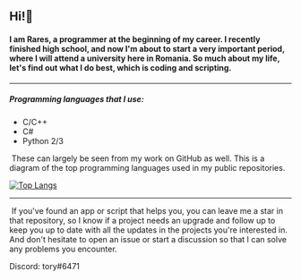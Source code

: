 ## Hi!👋

#### 	I am Rares, a programmer at the beginning of my career. I recently finished high school, and now I'm about to start a very important period, where I will attend a university here in Romania. So much about my life, let's find out what I do best, which is coding and scripting.

<hr>

##### Programming languages that I use:

- C/C++
- C#
- Python 2/3

​	These can largely be seen from my work on GitHub as well. This is a diagram of the top programming languages used in my public repositories.

[![Top Langs](https://github-readme-stats.vercel.app/api/top-langs/?username=t0ry003&layout=compact&theme=dark)](https://github.com/t0ry003)

<hr>

​	If you've found an app or script that helps you, you can leave me a star in that repository, so I know if a project needs an upgrade and follow up to keep you up to date with all the updates in the projects you're interested in. And don't hesitate to open an issue or start a discussion so that I can solve any problems you encounter.

Discord: tory#6471

